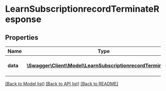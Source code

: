 # LearnSubscriptionrecordTerminateResponse

## Properties
Name | Type | Description | Notes
------------ | ------------- | ------------- | -------------
**data** | [**\Swagger\Client\Model\LearnSubscriptionrecordTerminateData**](LearnSubscriptionrecordTerminateData.md) | ID of the updated record | 

[[Back to Model list]](../README.md#documentation-for-models) [[Back to API list]](../README.md#documentation-for-api-endpoints) [[Back to README]](../README.md)


